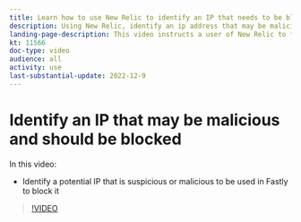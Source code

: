 ```yaml
---
title: Learn how to use New Relic to identify an IP that needs to be blocked 
description: Using New Relic, identify an ip address that may be malicious in nature.  Once the IP is determined this is used in Fastly to block it from accessing the application
landing-page-description: This video instructs a user of New Relic to find potential IP addresses that may need to be blocked form accessing the site.
kt: 11566
doc-type: video
audience: all
activity: use
last-substantial-update: 2022-12-9
---
```

# Identify an IP that may be malicious and should be blocked

In this video:

- Identify a potential IP that is suspicious or malicious​ to be used in Fastly to block it

>[!VIDEO](https://video.tv.adobe.com/v/3412088/)